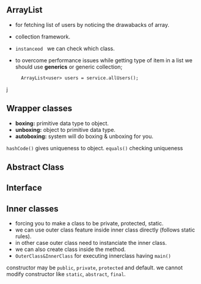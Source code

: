 ## ArrayList

- for fetching list of users by noticing the drawabacks of array.
- collection framework.
- `instanceod ` we can check which class.
- to overcome performance issues while getting type of item in a list we should use **generics** or generic collection;

        ArrayList<user> users = service.allUsers();

j

## Wrapper classes

- **boxing:** primitive data type to object.
- **unboxing:** object to primitive data type.
- **autoboxing:** system will do boxing & unboxing for you.

`hashCode()` gives uniqueness to object. `equals()` checking uniqueness

## Abstract Class

## Interface

## Inner classes

- forcing you to make a class to be private, protected, static.
- we can use outer class feature inside inner class directly (follows static rules).
- in other case outer class need to instanciate the inner class.
- we can also create class inside the method.
- `OuterClass&InnerClass` for executing innerclass having `main()`

constructor may be `public`, `private`, `protected` and default. we cannot modify constructor like `static`, `abstract`, `final`.